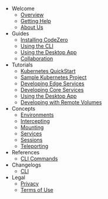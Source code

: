 <!-- Keep the * file extensions for broken link checking -->
- Welcome
  - [Overview](/welcome/overview)
  - [Getting Help](/welcome/getting-help)
  - [About Us](/welcome/about-us)
- Guides
  - [Installing CodeZero](/guides/installing)
  - [Using the CLI](/guides/using-cli)
  - [Using the Desktop App](/guides/using-desktop-app)
  - [Collaboration](/guides/collaboration)
- Tutorials
  - [Kubernetes QuickStart](/tutorials/kubernetes-quickstart)
  - [Sample Kubernetes Project](/tutorials/sample-project)
  - [Developing Edge Services](/tutorials/edge)
  - [Developing Core Services](/tutorials/core)
  - [Using the Desktop App](/tutorials/desktop-app)
  - [Developing with Remote Volumes](/tutorials/mount.md)
- Concepts
  - [Environments](/concepts/environments)
  - [Intercepting](/concepts/intercepting)
  - [Mounting](/concepts/mounting)
  - [Services](/concepts/services)
  - [Sessions](/concepts/sessions)
  - [Teleporting](/concepts/teleporting)
- References
  - [CLI Commands](/references/command-line)
- Changelogs
  - [CLI](/changelogs/cli)
- Legal
  - [Privacy](https://codezero.io/privacy)
  - [Terms of Use](https://codezero.io/terms)
